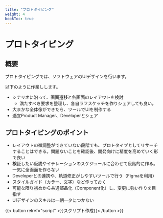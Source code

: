 ```yaml
---
title: "プロトタイピング"
weight: 4
bookToc: true
---
```


# プロトタイピング

## 概要

プロトタイピングでは、ソフトウェアのUIデザインを行います。

以下のように作業しします。
- シナリオに沿って、画面遷移と各画面のレイアウトを検討  
  - 満たすべき要求を整理し、各自ラフスケッチを作りシェアしても良い。
- 大まかな全体像ができたら、ツールでUIを制作する
- 適宜Product Manager、Developerとシェア

## プロトタイピングのポイント

- レイアウトの微調整ができていない段階でも、プロトタイプとしてリサーチすることはできる。問題ないことを確認後、開発向けに精度を高めていく形で良い
- 検証したい仮説やイテレーションのスケジュールに合わせて段階的に作る。一気に全画面を作らない
- Developerとの連携や、軌道修正がしやすいツールで行う（Figmaを利用）
- スタイルガイド（カラー、文字）など作っておく
- 可能な限り初めから共通部品化（Component化）し、変更に強い作りを目指す
- UIデザインのスキルは一朝一夕につかない

{{< button relref="script" >}}スクリプト作成{{< /button >}}
